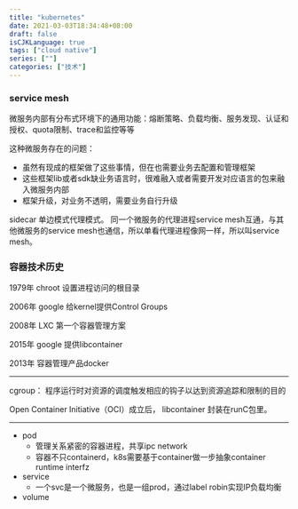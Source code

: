 ```yaml
---
title: "kubernetes"
date: 2021-03-03T18:34:48+08:00
draft: false
isCJKLanguage: true
tags: ["cloud native"]
series: [""]
categories: ["技术"]
---
```



### service mesh

微服务内部有分布式环境下的通用功能：熔断策略、负载均衡、服务发现、认证和授权、quota限制、trace和监控等等 

这种微服务存在的问题： 
+ 虽然有现成的框架做了这些事情，但在也需要业务去配置和管理框架
+ 这些框架lib或者sdk缺业务语言时，很难融入或者需要开发对应语言的包来融入微服务内部
+ 框架升级，对业务不透明，需要业务自行升级

sidecar 单边模式代理模式。 同一个微服务的代理进程service mesh互通，与其他微服务的service mesh也通信，所以单看代理进程像网一样，所以叫service mesh。

### 容器技术历史

1979年 chroot 设置进程访问的根目录

2006年 google 给kernel提供Control Groups 

2008年 LXC 第一个容器管理方案

2015年 google 提供libcontainer

2013年 容器管理产品docker

---

cgroup： 程序运行时对资源的调度触发相应的钩子以达到资源追踪和限制的目的

Open Container Initiative（OCI）成立后， libcontainer 封装在runC包里。

---

+ pod
  + 管理关系紧密的容器进程，共享ipc network
  + 容器不只containerd，k8s需要基于container做一步抽象container runtime interfz
+ service
  + 一个svc是一个微服务，也是一组prod，通过label robin实现IP负载均衡
+ volume